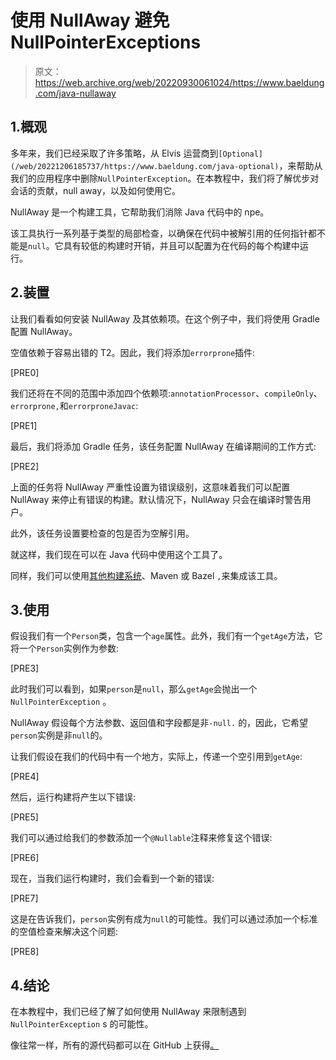 # 使用 NullAway 避免 NullPointerExceptions

> 原文：<https://web.archive.org/web/20220930061024/https://www.baeldung.com/java-nullaway>

## 1.概观

多年来，我们已经采取了许多策略，从 Elvis 运营商到`[Optional](/web/20221206185737/https://www.baeldung.com/java-optional)`，来帮助从我们的应用程序中删除`NullPointerException`。在本教程中，我们将了解优步对会话的贡献，null away，以及如何使用它。

NullAway 是一个构建工具，它帮助我们消除 Java 代码中的 npe。

该工具执行一系列基于类型的局部检查，以确保在代码中被解引用的任何指针都不能是`null`。它具有较低的构建时开销，并且可以配置为在代码的每个构建中运行。

## 2.装置

让我们看看如何安装 NullAway 及其依赖项。在这个例子中，我们将使用 Gradle 配置 NullAway。

空值依赖于容易出错的 T2。因此，我们将添加`errorprone`插件:

[PRE0]

我们还将在不同的范围中添加四个依赖项:`annotationProcessor`、`compileOnly`、`errorprone,`和`errorproneJavac`:

[PRE1]

最后，我们将添加 Gradle 任务，该任务配置 NullAway 在编译期间的工作方式:

[PRE2]

上面的任务将 NullAway 严重性设置为错误级别，这意味着我们可以配置 NullAway 来停止有错误的构建。默认情况下，NullAway 只会在编译时警告用户。

此外，该任务设置要检查的包是否为空解引用。

就这样，我们现在可以在 Java 代码中使用这个工具了。

同样，我们可以使用[其他构建系统](https://web.archive.org/web/20221206185737/https://github.com/uber/NullAway/wiki/Configuration#other-build-systems)、Maven 或 Bazel `,`来集成该工具。

## 3.使用

假设我们有一个`Person`类，包含一个`age`属性。此外，我们有一个`getAge`方法，它将一个`Person`实例作为参数:

[PRE3]

此时我们可以看到，如果`person`是`null`，那么`getAge`会抛出一个`NullPointerException` 。

NullAway 假设每个方法参数、返回值和字段都是非`-null.` 的，因此，它希望`person`实例是非`null`的。

让我们假设在我们的代码中有一个地方，实际上，传递一个空引用到`getAge`:

[PRE4]

然后，运行构建将产生以下错误:

[PRE5]

我们可以通过给我们的参数添加一个`@Nullable`注释来修复这个错误:

[PRE6]

现在，当我们运行构建时，我们会看到一个新的错误:

[PRE7]

这是在告诉我们，`person`实例有成为`null`的可能性。我们可以通过添加一个标准的空值检查来解决这个问题:

[PRE8]

## 4.结论

在本教程中，我们已经了解了如何使用 NullAway 来限制遇到`NullPointerException` s 的可能性。

像往常一样，所有的源代码都可以在 GitHub 上获得[。](https://web.archive.org/web/20221206185737/https://github.com/eugenp/tutorials/tree/master/libraries-3)
